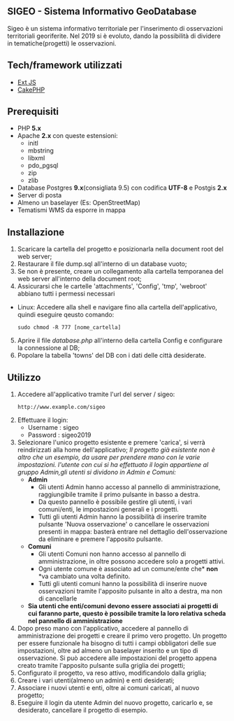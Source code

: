 ## SIGEO - Sistema Informativo GeoDatabase
Sigeo è un sistema informativo territoriale per l'inserimento di osservazioni territoriali georiferite. 
Nel 2019 si è evoluto, dando la possibilità di dividere in tematiche(progetti) le osservazioni.
## Tech/framework utilizzati
- [Ext JS](https://www.sencha.com/products/extjs/)
- [CakePHP](https://cakephp.org/)
## Prerequisiti
- PHP **5.x**
- Apache **2.x** con queste estensioni:
  - initl
  - mbstring
  - libxml
  - pdo_pgsql
  - zip
  - zlib
- Database Postgres **9.x**(consigliata 9.5) con codifica **UTF-8** e Postgis **2.x**
- Server di posta
- Almeno un baselayer (Es: OpenStreetMap)
- Tematismi WMS da esporre in mappa
## Installazione
1. Scaricare la cartella del progetto e posizionarla nella document root del web server;
2. Restaurare il file dump.sql all'interno di un database vuoto;
3. Se non è presente, creare un collegamento alla cartella temporanea del web server all'interno della document root;
4. Assicurarsi che le cartelle 'attachments', 'Config', 'tmp', 'webroot' abbiano tutti i permessi necessari
  - Linux:
    Accedere alla shell e navigare fino alla cartella dell'applicativo, quindi eseguire qeusto comando:
    ```
    sudo chmod -R 777 [nome_cartella]
    ```
5. Aprire il file *database.php* all'interno della cartella Config e configurare la connessione al DB;
6. Popolare la tabella 'towns' del DB con i dati delle città desiderate.
## Utilizzo
1. Accedere all'applicativo tramite l'url del server / sigeo:
    ```
    http://www.example.com/sigeo
    ```
2. Effettuare il login: 
   - Username : sigeo
   - Password : sigeo2019
3. Selezionare l'unico progetto esistente e premere 'carica', si verrà reindirizzati alla home dell'applicativo;
   *Il progetto già esistente non è altro che un esempio, da usare per prendere mano con le varie impostazioni.*
   *l'utente con cui si ha effettuato il login appartiene al gruppo Admin,gli utenti si dividono in  Admin e Comuni:*
   - **Admin**
     - Gli utenti Admin hanno accesso al pannello di amministrazione, raggiungibile tramite il primo pulsante in basso a destra.
     - Da questo pannello è possibile gestire gli utenti, i vari comuni/enti, le impostazioni generali e i progetti.
     - Tutti gli utenti Admin hanno la possibilità di inserire tramite pulsante 'Nuova osservazione'  o cancellare le osservazioni              presenti in mappa: basterà entrare nel dettaglio dell'osservazione da eliminare e premere l'apposito pulsante.
   - **Comuni**
     - Gli utenti Comuni non hanno accesso al pannello di amministrazione, in oltre possono accedere solo a progetti attivi.
     - Ogni utente comune è associato ad un comune/ente che* **non** *va cambiato una volta definito.
     - Tutti gli utenti comuni hanno la possibilità di inserire nuove osservazioni tramite l'apposito pulsante in alto a destra, ma non        di cancellarle
   - **Sia utenti che enti/comuni devono essere associati ai progetti di cui faranno parte, questo è possibile tramite la loro relativa         scheda nel pannello di amministrazione**
4. Dopo preso mano con l'applicativo, accedere al pannello di amministrazione dei progetti e creare il primo vero progetto. Un           progetto per essere funzionale ha bisogno di tutti i campi obbligatori delle sue impostazioni, oltre ad almeno un baselayer inserito e un tipo di osservazione.
   Si può accedere alle impostazioni del progetto appena creato tramite l'apposito pulsante sulla griglia dei progetti;
5. Configurato il progetto, va reso attivo, modificandolo dalla griglia;
6. Creare i vari utenti(almeno un admin) e enti desiderati;
7. Associare i nuovi utenti e enti, oltre ai comuni caricati, al nuovo progetto;
7. Eseguire il login da utente Admin del nuovo progetto, caricarlo e, se desiderato, cancellare il progetto di esempio.
